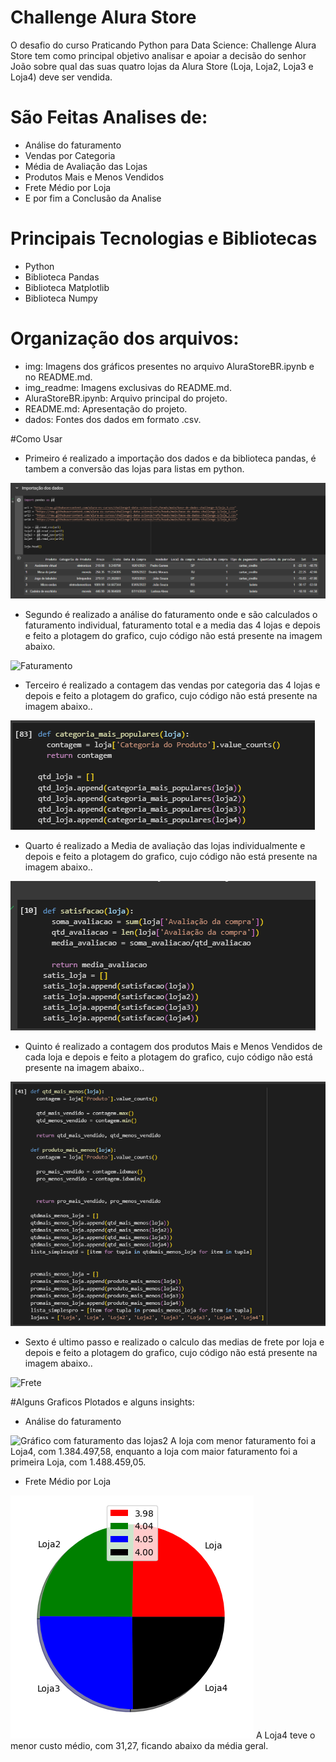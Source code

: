 # Challenge Alura Store

O desafio do curso Praticando Python para Data Science: Challenge Alura Store tem como principal objetivo analisar e apoiar a decisão do senhor João sobre qual das suas quatro lojas da Alura Store (Loja, Loja2, Loja3 e Loja4) deve ser vendida.


# São Feitas Analises de:

- Análise do faturamento
- Vendas por Categoria
- Média de Avaliação das Lojas
- Produtos Mais e Menos Vendidos
- Frete Médio por Loja
- E por fim a Conclusão da Analise

# Principais Tecnologias e Bibliotecas
- Python
- Biblioteca Pandas
- Biblioteca Matplotlib
- Biblioteca Numpy

# Organização dos arquivos:
- img: Imagens dos gráficos presentes no arquivo AluraStoreBR.ipynb e no README.md.
- img_readme: Imagens exclusivas do README.md.
- AluraStoreBR.ipynb: Arquivo principal do projeto.
- README.md: Apresentação do projeto.
- dados: Fontes dos dados em formato .csv.

#Como Usar
- Primeiro é realizado a importação dos dados e da biblioteca pandas, é tambem a conversão das lojas para listas em python.
<img src='img_readme/Importação dos dados.png' alt='Dados'>

- Segundo é realizado a análise do faturamento onde e são calculados o faturamento individual, faturamento total e a media das 4 lojas e depois e feito a plotagem do grafico, cujo código não está presente na imagem abaixo.
<img src='img_readme/Análise do faturamento_readme.png' alt='Faturamento'>

- Terceiro é realizado a contagem das vendas por categoria das 4 lojas e depois e feito a plotagem do grafico, cujo código não está presente na imagem abaixo..
<img src='img_readme/Vendas por Categoria_readme.png' alt='Vendas'>

- Quarto é realizado a Media de avaliação das lojas individualmente e depois e feito a plotagem do grafico, cujo código não está presente na imagem abaixo..
<img src='img_readme/Média de Avaliação das Lojas_readme.png' alt='Avaliação'>

- Quinto é realizado a contagem dos produtos Mais e Menos Vendidos de cada loja e depois e feito a plotagem do grafico, cujo código não está presente na imagem abaixo..
<img src='img_readme/Produtos Mais e Menos Vendidos_readme.png' alt='Mais_Menos'>

- Sexto é ultimo passo e realizado o calculo das medias de frete por loja e depois e feito a plotagem do grafico, cujo código não está presente na imagem abaixo..
<img src='img_readme/Frete Médio por Loja_readme.png' alt='Frete'>


#Alguns Graficos Plotados e alguns insights:

- Análise do faturamento
<img src='img/Análise do faturamento2.png' alt='Gráfico com faturamento das lojas2'>
A loja com menor faturamento foi a Loja4, com 1.384.497,58, enquanto a loja com maior faturamento foi a primeira Loja, com 1.488.459,05.

- Frete Médio por Loja
<img src='img/Média de Avaliação das Lojas2.png' alt=' Média de Avaliação das Lojas2'>
A Loja4 teve o menor custo médio, com 31,27, ficando abaixo da média geral.